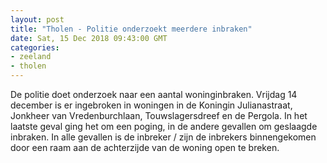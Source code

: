 ```yaml
---
layout: post
title: "Tholen - Politie onderzoekt meerdere inbraken"
date: Sat, 15 Dec 2018 09:43:00 GMT
categories: 
- zeeland 
- tholen 
---
```


De politie doet onderzoek naar een aantal woninginbraken. Vrijdag 14 december is er ingebroken in woningen in de Koningin Julianastraat, Jonkheer van Vredenburchlaan, Touwslagersdreef en de Pergola. In het laatste geval ging het om een poging, in de andere gevallen om geslaagde inbraken. In alle gevallen is de inbreker / zijn de inbrekers binnengekomen door een raam aan de achterzijde van de woning open te breken.

